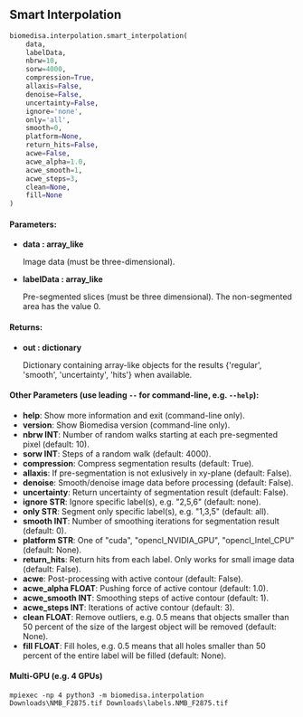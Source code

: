## Smart Interpolation
```python
biomedisa.interpolation.smart_interpolation(
    data,
    labelData,
    nbrw=10,
    sorw=4000,
    compression=True,
    allaxis=False,
    denoise=False,
    uncertainty=False,
    ignore='none',
    only='all',
    smooth=0,
    platform=None,
    return_hits=False,
    acwe=False,
    acwe_alpha=1.0,
    acwe_smooth=1,
    acwe_steps=3,
    clean=None,
    fill=None
)
```
#### Parameters:
+ **data : array_like**

    Image data (must be three-dimensional).

+ **labelData : array_like**

    Pre-segmented slices (must be three dimensional). The non-segmented area has the value 0.

#### Returns:
+ **out : dictionary**

    Dictionary containing array-like objects for the results {'regular', 'smooth', 'uncertainty', 'hits'} when available.

#### Other Parameters (use leading `--` for command-line, e.g. `--help`):

+ **help**: Show more information and exit (command-line only).
+ **version**: Show Biomedisa version (command-line only).
+ **nbrw INT**: Number of random walks starting at each pre-segmented pixel (default: 10).
+ **sorw INT**: Steps of a random walk (default: 4000).
+ **compression**: Compress segmentation results (default: True).
+ **allaxis**: If pre-segmentation is not exlusively in xy-plane (default: False).
+ **denoise**: Smooth/denoise image data before processing (default: False).
+ **uncertainty**: Return uncertainty of segmentation result (default: False).
+ **ignore STR**: Ignore specific label(s), e.g. "2,5,6" (default: none).
+ **only STR**: Segment only specific label(s), e.g. "1,3,5" (default: all).
+ **smooth INT**: Number of smoothing iterations for segmentation result (default: 0).
+ **platform STR**: One of "cuda", "opencl_NVIDIA_GPU", "opencl_Intel_CPU" (default: None).
+ **return_hits**: Return hits from each label. Only works for small image data (default: False).
+ **acwe**: Post-processing with active contour (default: False).
+ **acwe_alpha FLOAT**: Pushing force of active contour (default: 1.0).
+ **acwe_smooth INT**: Smoothing steps of active contour (default: 1).
+ **acwe_steps INT**: Iterations of active contour (default: 3).
+ **clean FLOAT**: Remove outliers, e.g. 0.5 means that objects smaller than 50 percent of the size of the largest object will be removed (default: None).
+ **fill FLOAT**: Fill holes, e.g. 0.5 means that all holes smaller than 50 percent of the entire label will be filled (default: None).

#### Multi-GPU (e.g. 4 GPUs)
```
mpiexec -np 4 python3 -m biomedisa.interpolation Downloads\NMB_F2875.tif Downloads\labels.NMB_F2875.tif
```
